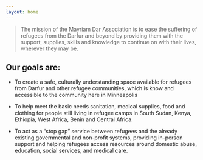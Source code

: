 ```yaml
---
layout: home
---
```


> The mission of the Mayriam Dar Association is to ease the suffering of 
> refugees from the Darfur and beyond by providing them with the support, 
> supplies, skills and knowledge to continue on with their lives, wherever 
> they may be.

## Our goals are:

* To create a safe, culturally understanding space available for refugees from 
Darfur and other refugee communities, which is know and accessible to the 
community here in Minneapolis

* To help meet the basic needs sanitation, medical supplies, food and clothing 
for people still living in refugee camps in South Sudan, Kenya, Ethiopia, West 
Africa, Benin and Central Africa. 

* To act as a “stop gap” service between refugees and the already existing 
governmental and non-profit systems,  providing in-person support and helping 
refugees access resources around domestic abuse, education, social services, and
medical care.
